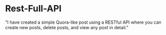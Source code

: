 # Rest-Full-API
"I have created a simple Quora-like post using a RESTful API where you can create new posts, delete posts, and view any post in detail."
